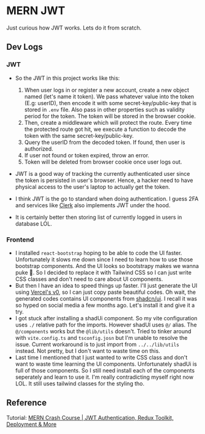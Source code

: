 # MERN JWT
Just curious how JWT works. Lets do it from scratch.

## Dev Logs

### JWT
- So the JWT in this project works like this: 
    1. When user logs in or register a new account, create a new object named (let's name it token). We pass whatever value into the token (E.g: userID), then encode it with some secret-key/public-key that is stored in `.env` file. Also pass in other properties such as validity period for the token. The token will be stored in the browser cookie.
    2. Then, create a middleware which will protect the route. Every time the protected route got hit, we execute a function to decode the token with the same secret-key/public-key.
    3. Query the userID from the decoded token. If found, then user is authorized.
    4. If user not found or token expired, throw an error.
    5. Token will be deleted from browser cookie once user logs out.

- JWT is a good way of tracking the currently authenticated user since the token is persisted in user's browser. Hence, a hacker need to have physical access to the user's laptop to actually get the token.
- I think JWT is the go to standard when doing authentication. I guess 2FA and services like [Clerk](https://clerk.com/) also implements JWT under the hood.
- It is certainly better then storing list of currently logged in users in database LOL.

### Frontend
- I installed `react-bootstrap` hoping to be able to code the UI faster. Unfortunately it slows me down since I need to learn how to use those bootstrap components. And the UI looks so bootstrapy makes we wanna puke 🤮. So I decided to replace it with Tailwind CSS so I can just write CSS classes and don't need to care about UI components.
- But then I have an idea to speed things up faster. I'll just generate the UI using [Vercel's v0](https://v0.dev/), so I can just copy paste beautiful codes. Oh wait, the generated codes contains UI components from [shadcn/ui](https://ui.shadcn.com/). I recall it was so hyped on social media a few months ago. Let's install it and give it a try.
- I got stuck after installing a shadUi component. So my vite configuration uses `./` relative path for the imports. However shadUI uses `@/` alias. The `@/components` works but the `@lib/utils` doesn't. Tried to tinker around with `vite.config.ts` and `tsconfig.josn` but I'm unable to resolve the issue. Current workaround is to just import from `../../lib/utils` instead. Not pretty, but I don't want to waste time on this.
- Last time I mentioned that I just wanted to write CSS class and don't want to waste time learning the UI components. Unfortunately shadUi is full of those components. So I still need install each of the components seperately and learn to use it. I'm really contradicting myself right now LOL. It still uses tailwind classes for the styling tho.

## Reference
Tutorial: [MERN Crash Course | JWT Authentication, Redux Toolkit, Deployment & More](https://www.youtube.com/watch?v=R4AhvYORZRY)